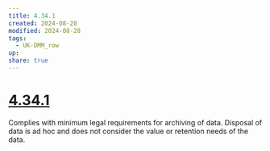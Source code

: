 ```yaml
---
title: 4.34.1
created: 2024-08-28
modified: 2024-08-28
tags:
  - UK-DMM_row
up: 
share: true
---
```

# [4.34.1](4.34.1.md)

Complies with minimum legal requirements for archiving of data. Disposal of data is ad hoc and does not consider the value or retention needs of the data.

